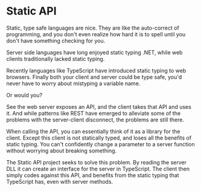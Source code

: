 Static API
====


Static, type safe languages are nice. They are like the auto-correct of programming, and you don't even realize how hard it is to spell until you don't have something checking for you.

Server side languages have long enjoyed static typing .NET, while web clients traditionally lacked static typing.

Recently languages like TypeScript have introduced static typing to web browsers. Finally both your client and server could be type safe, you'd never have to worry about mistyping a variable name.


Or would you?

See the web server exposes an API, and the client takes that API and uses it. And while patterns like REST have emerged to alleviate some of the problems with the server-client disconnect, the problems are still there.

When calling the API, you can essentially think of it as a library for the client. Except this client is not statically typed, and loses all the benefits of static typing. You can't confidently change a parameter to a server function without worrying about breaking something.

The Static API project seeks to solve this problem. By reading the server DLL it can create an interface for the server in TypeScript. The client then simply codes against this API, and benefits from the static typing that TypeScript has, even with server methods.